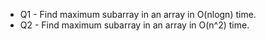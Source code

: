 - Q1 - Find maximum subarray in an array in O(nlogn) time.
- Q2 - Find maximum subarray in an array in O(n^2) time.